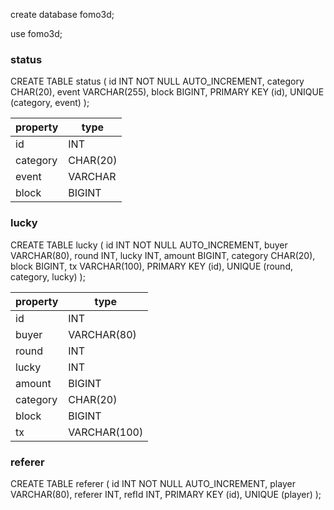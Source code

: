 
create database fomo3d;

use fomo3d;


### status

CREATE TABLE status (
  id INT NOT NULL AUTO_INCREMENT,
  category CHAR(20),
  event VARCHAR(255),
  block BIGINT,
  PRIMARY KEY (id),
  UNIQUE (category, event)
);

| property | type |
|---| -----|
| id | INT |
| category | CHAR(20) |
| event | VARCHAR |
| block | BIGINT |

### lucky

CREATE TABLE lucky (
  id INT NOT NULL AUTO_INCREMENT,
  buyer VARCHAR(80),
  round INT,
  lucky INT,
  amount BIGINT,
  category CHAR(20),
  block BIGINT,
  tx VARCHAR(100),
  PRIMARY KEY (id),
  UNIQUE (round, category, lucky)
);

| property | type |
|---| -----|
| id | INT |
| buyer | VARCHAR(80) |
| round | INT |
| lucky | INT |
| amount | BIGINT |
| category | CHAR(20) |
| block | BIGINT |
| tx | VARCHAR(100) |

### referer

CREATE TABLE referer (
  id INT NOT NULL AUTO_INCREMENT,
  player VARCHAR(80),
  referer INT,
  refId INT,
  PRIMARY KEY (id),
  UNIQUE (player)
);

